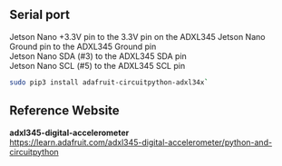 ## Serial port

Jetson Nano +3.3V pin to the 3.3V pin on the ADXL345
Jetson Nano Ground pin to the ADXL345 Ground pin  
Jetson Nano SDA (#3) to the ADXL345 SDA pin  
Jetson Nano SCL (#5) to the ADXL345 SCL pin

```bash
sudo pip3 install adafruit-circuitpython-adxl34x`
```

## Reference Website
**adxl345-digital-accelerometer** <br>
https://learn.adafruit.com/adxl345-digital-accelerometer/python-and-circuitpython

